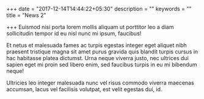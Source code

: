 +++
date = "2017-12-14T14:44:22+05:30"
description = ""
keywords = ""
title = "News 2"

+++
Euismod nisi porta lorem mollis aliquam ut porttitor leo a diam sollicitudin tempor id eu nisl nunc mi ipsum, faucibus!

Et netus et malesuada fames ac turpis egestas integer eget aliquet nibh praesent tristique magna sit amet purus gravida quis blandit turpis cursus in hac habitasse platea dictumst. Urna neque viverra justo, nec ultrices dui sapien eget mi proin sed libero enim, sed faucibus turpis in eu mi bibendum neque! 

Ultricies leo integer malesuada nunc vel risus commodo viverra maecenas accumsan, lacus vel facilisis volutpat, est velit egestas dui, id.
